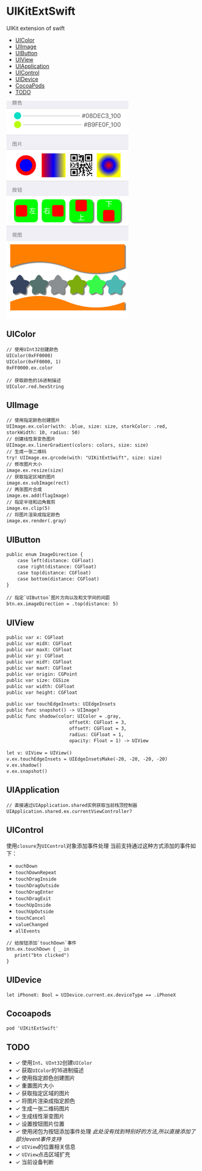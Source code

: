 # UIKitExtSwift
UIKit extension of swift

- [UIColor](#1)
- [UIImage](#2)
- [UIButton](#3)
- [UIView](#4)
- [UIApplication](#5)
- [UIControl](#6)
- [UIDevice](#7)
- [CocoaPods](#99)
- [TODO](#100)


<img src="https://github.com/qianshang/UIKitExtSwift/blob/dev/preview.jpeg" width = "320" alt="预览图片" align=center />


## <a name="1"></a>UIColor

```
// 使用UInt32创建颜色
UIColor(0xFF0000)
UIColor(0xFF0000, 1)
0xFF0000.ex.color

// 获取颜色的16进制描述
UIColor.red.hexString
```

## <a name="2"></a>UIImage
```
// 使用指定颜色创建图片
UIImage.ex.color(with: .blue, size: size, storkColor: .red, storkWidth: 10, radius: 50)
// 创建线性渐变色图片
UIImage.ex.linerGradient(colors: colors, size: size)
// 生成一张二维码
try! UIImage.ex.qrcode(with: "UIKitExtSwift", size: size)
// 修改图片大小                             
image.ex.resize(size)
// 获取指定区域的图片
image.ex.subImage(rect)
// 两张图片合成
image.ex.add(flagImage)
// 指定半径和边角裁剪
image.ex.clip(5)
// 将图片渲染成指定颜色
image.ex.render(.gray)
```

## <a name="3"></a>UIButton

```
public enum ImageDirection {
    case left(distance: CGFloat)
    case right(distance: CGFloat)
    case top(distance: CGFloat)
    case bottom(distance: CGFloat)
}

// 指定`UIButton`图片方向以及和文字间的间距
btn.ex.imageDirection = .top(distance: 5)
```

## <a name="4"></a>UIView

```
public var x: CGFloat
public var midX: CGFloat
public var maxX: CGFloat
public var y: CGFloat
public var midY: CGFloat
public var maxY: CGFloat
public var origin: CGPoint
public var size: CGSize
public var width: CGFloat
public var height: CGFloat
```

```
public var touchEdgeInsets: UIEdgeInsets
public func snapshot() -> UIImage?
public func shadow(color: UIColor = .gray,
                       offsetX: CGFloat = 3,
                       offsetY: CGFloat = 3,
                       radius: CGFloat = 1,
                       opacity: Float = 1) -> UIView

let v: UIView = UIView()
v.ex.touchEdgeInsets = UIEdgeInsetsMake(-20, -20, -20, -20)
v.ex.shadow()
v.ex.snapshot()
```

## <a name="5"></a>UIApplication

```
// 直接通过UIApplication.shared实例获取当前栈顶控制器
UIApplication.shared.ex.currentViewController?
```

## <a name="6"></a>UIControl

使用`closure`为`UIControl`对象添加事件处理
当前支持通过这种方式添加的事件如下：
- `ouchDown`
- `touchDownRepeat`
- `touchDragInside`
- `touchDragOutside`
- `touchDragEnter`
- `touchDragExit`
- `touchUpInside`
- `touchUpOutside`
- `touchCancel`
- `valueChanged`
- `allEvents`

```
// 给按钮添加`touchDown`事件
btn.ex.touchDown { _ in
   print("btn clicked")
}
```

## <a name="7"></a>UIDevice

```
let iPhoneX: Bool = UIDevice.current.ex.deviceType == .iPhoneX
```

## <a name="99"></a>Cocoapods

```
pod 'UIKitExtSwift'
```

## <a name="100"></a>TODO

- ✓ 使用`Int`、`UInt32`创建`UIColor`
- ✓ 获取`UIColor`的16进制描述
- ✓ 使用指定颜色创建图片
- ✓ 重置图片大小
- ✓ 获取指定区域的图片
- ✓ 将图片渲染成指定颜色
- ✓ 生成一张二维码图片
- ✓ 生成线性渐变图片
- ✓ 设置按钮图片位置
- ✓ 使用闭包为按钮添加事件处理 _*此处没有找到特别好的方法,所以直接添加了部分event事件支持*_
- ✓ `UIView`的位置相关信息
- ✓ `UIView`点击区域扩充
- ✓ 当前设备判断

